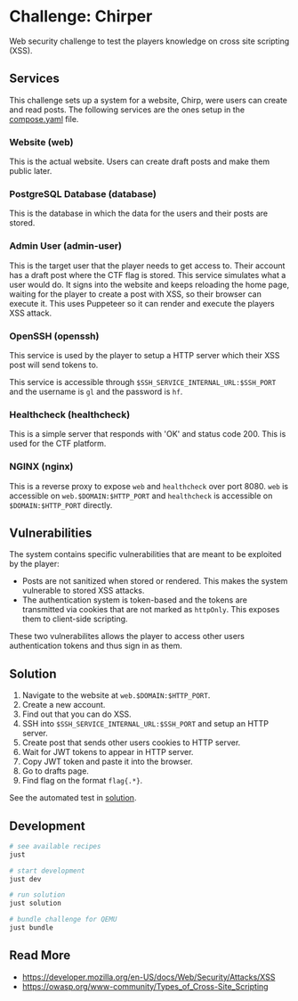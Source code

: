 # Challenge: Chirper

Web security challenge to test the players knowledge on cross site scripting (XSS).

## Services

This challenge sets up a system for a website, Chirp, were users can create and read posts. The following services are the ones setup in the [compose.yaml](./src/compose.yaml) file.

### Website (web)

This is the actual website. Users can create draft posts and make them public later.

### PostgreSQL Database (database)

This is the database in which the data for the users and their posts are stored.

### Admin User (admin-user)

This is the target user that the player needs to get access to. Their account has a draft post where the CTF flag is stored. This service simulates what a user would do. It signs into the website and keeps reloading the home page, waiting for the player to create a post with XSS, so their browser can execute it. This uses Puppeteer so it can render and execute the players XSS attack.

### OpenSSH (openssh)

This service is used by the player to setup a HTTP server which their XSS post will send tokens to.

This service is accessible through `$SSH_SERVICE_INTERNAL_URL:$SSH_PORT` and the username is `gl` and the password is `hf`.

### Healthcheck (healthcheck)

This is a simple server that responds with 'OK' and status code 200. This is used for the CTF platform.

### NGINX (nginx)

This is a reverse proxy to expose `web` and `healthcheck` over port 8080. `web` is accessible on `web.$DOMAIN:$HTTP_PORT` and `healthcheck` is accessible on `$DOMAIN:$HTTP_PORT` directly.

## Vulnerabilities

The system contains specific vulnerabilities that are meant to be exploited by the player:

- Posts are not sanitized when stored or rendered. This makes the system vulnerable to stored XSS attacks.
- The authentication system is token-based and the tokens are transmitted via cookies that are not marked as `httpOnly`. This exposes them to client-side scripting.

These two vulnerabilites allows the player to access other users authentication tokens and thus sign in as them.

## Solution

1. Navigate to the website at `web.$DOMAIN:$HTTP_PORT`.
1. Create a new account.
1. Find out that you can do XSS.
1. SSH into `$SSH_SERVICE_INTERNAL_URL:$SSH_PORT` and setup an HTTP server.
1. Create post that sends other users cookies to HTTP server.
1. Wait for JWT tokens to appear in HTTP server.
1. Copy JWT token and paste it into the browser.
1. Go to drafts page.
1. Find flag on the format `flag{.*}`.

See the automated test in [solution](./solution).

## Development

```bash
# see available recipes
just

# start development
just dev

# run solution
just solution

# bundle challenge for QEMU
just bundle
```

## Read More

- https://developer.mozilla.org/en-US/docs/Web/Security/Attacks/XSS
- https://owasp.org/www-community/Types_of_Cross-Site_Scripting
